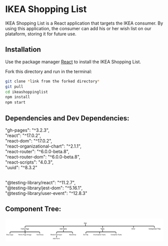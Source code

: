 # IKEA Shopping List

IKEA Shopping List is a React application that targets the IKEA consumer. By using this application, the consumer can add his or her wish list on our plataform, storing it for future use.

## Installation

Use the package manager [React](https://create-react-app.dev/docs/getting-started/) to install the IKEA Shopping List.

Fork this directory and run in the terminal:

```bash
git clone *link from the forked directory*
git pull
cd ikeashoppinglist
npm install
npm start
```

## Dependencies and Dev Dependencies:

"gh-pages": "^3.2.3",<br>
"react": "^17.0.2",<br>
"react-dom": "^17.0.2",<br>
"react-organizational-chart": "^2.1.1",<br>
"react-router": "^6.0.0-beta.8",<br>
"react-router-dom": "^6.0.0-beta.8",<br>
"react-scripts": "4.0.3",<br>
"uuid": "^8.3.2"<br><br>

"@testing-library/react": "^11.2.7",<br>
"@testing-library/jest-dom": "^5.16.1",<br>
"@testing-library/user-event": "^12.8.3"<br>

## Component Tree:

![alt text](https://github.com/limatfc/ikeaShoppingList/blob/main/ikeashoppinglist/src/Components/Images/ComponentTree.png)
